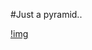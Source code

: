 #Just a pyramid..

[!img](https://raw.githubusercontent.com/FollowSonik/Random-Stuff/master/JustAPyramid/pyramid.jpg)
